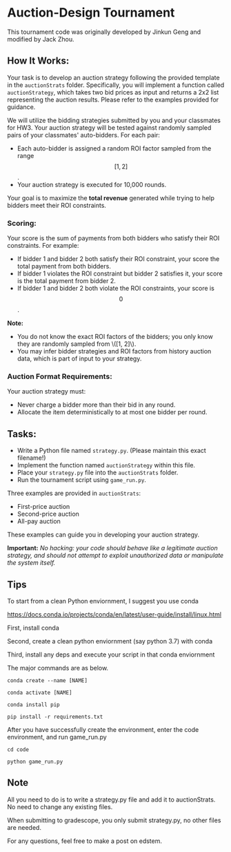 # Auction-Design Tournament

This tournament code was originally developed by Jinkun Geng and modified by Jack Zhou.

## How It Works:

Your task is to develop an auction strategy following the provided template in the `auctionStrats` folder. Specifically, you will implement a function called `auctionStrategy`, which takes two bid prices as input and returns a 2x2 list representing the auction results. Please refer to the examples provided for guidance.

We will utilize the bidding strategies submitted by you and your classmates for HW3. Your auction strategy will be tested against randomly sampled pairs of your classmates' auto-bidders. For each pair:

- Each auto-bidder is assigned a random ROI factor sampled from the range $$[1, 2]$$.
- Your auction strategy is executed for 10,000 rounds.

Your goal is to maximize the **total revenue** generated while trying to help bidders meet their ROI constraints.

### Scoring:

Your score is the sum of payments from both bidders who satisfy their ROI constraints. For example:

- If bidder 1 and bidder 2 both satisfy their ROI constraint, your score the total payment from both bidders.
- If bidder 1 violates the ROI constraint but bidder 2 satisfies it, your score is the total payment from bidder 2.
- If bidder 1 and bidder 2 both violate the ROI constraints, your score is $$0$$.

**Note:**
- You do not know the exact ROI factors of the bidders; you only know they are randomly sampled from \\([1, 2]\\).
- You may infer bidder strategies and ROI factors from history auction data, which is part of input to your strategy.

### Auction Format Requirements:

Your auction strategy must:
- Never charge a bidder more than their bid in any round.
- Allocate the item deterministically to at most one bidder per round.


## Tasks:

- Write a Python file named `strategy.py`. (Please maintain this exact filename!)
- Implement the function named `auctionStrategy` within this file.
- Place your `strategy.py` file into the `auctionStrats` folder.
- Run the tournament script using `game_run.py`.

Three examples are provided in `auctionStrats`:
- First-price auction
- Second-price auction
- All-pay auction

These examples can guide you in developing your auction strategy.

**Important:** _No hacking: your code should behave like a legitimate auction strategy, and should not attempt to exploit unauthorized data or manipulate the system itself._


## Tips

To start from a clean Python enviornment, I suggest you use conda 

https://docs.conda.io/projects/conda/en/latest/user-guide/install/linux.html

First, install conda

Second, create a clean python enviornment (say python 3.7) with conda

Third, install any deps and execute your script in that conda enviornment 

The major commands are as below. 

```
conda create --name [NAME]

conda activate [NAME]

conda install pip

pip install -r requirements.txt
```

After you have successfully create the environment, enter the code environment, and run game_run.py

```
cd code 

python game_run.py
```


## Note

All you need to do is to write a strategy.py file and add it to auctionStrats. No need to change any existing files.

When submitting to gradescope, you only submit strategy.py, no other files are needed.

For any questions, feel free to make a post on edstem.
